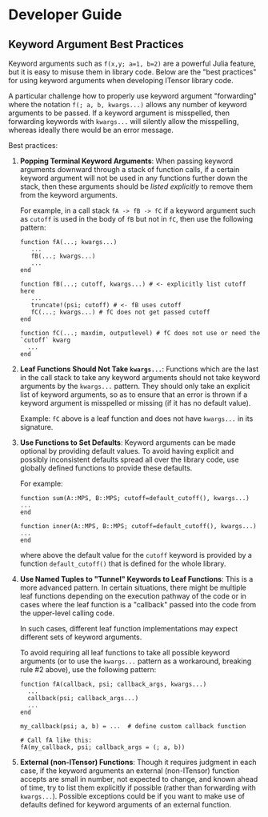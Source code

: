 # Developer Guide


## Keyword Argument Best Practices

Keyword arguments such as `f(x,y; a=1, b=2)` are a powerful Julia feature, but it is easy to
misuse them in library code. Below are the "best practices" for using keyword arguments
when developing ITensor library code.

A particular challenge how to properly use keyword argument "forwarding" where the notation
`f(; a, b, kwargs...)` allows any number of keyword arguments to be passed.
If a keyword argument is misspelled, then forwarding keywords with `kwargs...` will
silently allow the misspelling, whereas ideally there would be an error message.

Best practices:

1. **Popping Terminal Keyword Arguments**:
   When passing keyword arguments downward through a stack of function calls, if a certain keyword
   argument will not be used in any functions further down the stack, then these arguments should
   be *listed explicitly* to remove them from the keyword arguments.

   For example, in a call stack `fA -> fB -> fC` if a keyword argument
   such as `cutoff` is used in the body of `fB` but not in `fC`, then use the following pattern:

   ```
   function fA(...; kwargs...)
      ...
      fB(...; kwargs...)
      ...
   end

   function fB(...; cutoff, kwargs...) # <- explicitly list cutoff here
      ...
      truncate!(psi; cutoff) # <- fB uses cutoff
      fC(...; kwargs...) # fC does not get passed cutoff
   end

   function fC(...; maxdim, outputlevel) # fC does not use or need the `cutoff` kwarg
     ...
   end
   ```

2. **Leaf Functions Should Not Take `kwargs...`**:
   Functions which are the last in the call stack to take any keyword arguments
   should not take keyword arguments by the `kwargs...` pattern. They should only take an explicit
   list of keyword arguments, so as to ensure that an error is thrown if a keyword argument
   is misspelled or missing (if it has no default value).

   Example: `fC` above is a leaf function and does not have `kwargs...` in its signature.

3. **Use Functions to Set Defaults**:
   Keyword arguments can be made optional by providing default values. To avoid having explicit and
   possibly inconsistent defaults spread all over the library code, use globally defined functions to
   provide these defaults.

   For example:
   ```
   function sum(A::MPS, B::MPS; cutoff=default_cutoff(), kwargs...)
   ...
   end

   function inner(A::MPS, B::MPS; cutoff=default_cutoff(), kwargs...)
   ...
   end
   ```
   where above the default value for the `cutoff` keyword is provided by a function `default_cutoff()`
   that is defined for the whole library.

4. **Use Named Tuples to "Tunnel" Keywords to Leaf Functions**:
   This is a more advanced pattern. In certain situations, there might be multiple leaf
   functions depending on the execution pathway of the code or in cases where the leaf function
   is a "callback" passed into the code from the upper-level calling code.

   In such cases, different leaf function implementations may expect different sets of keyword arguments.

   To avoid requiring all leaf functions to take all possible keyword arguments (or to use the `kwargs...`
   pattern as a workaround, breaking rule #2 above), use the following pattern:

   ```
   function fA(callback, psi; callback_args, kwargs...)
     ...
     callback(psi; callback_args...)
     ...
   end

   my_callback(psi; a, b) = ...  # define custom callback function

   # Call fA like this:
   fA(my_callback, psi; callback_args = (; a, b))

   ```

5. **External (non-ITensor) Functions**:
   Though it requires judgment in each case, if the keyword arguments an external
   (non-ITensor) function accepts are small in number, not expected to change,
   and known ahead of time, try to list them explicitly if possible (rather than forwarding
   with `kwargs...`). Possible exceptions could be if you want to make use of defaults
   defined for keyword arguments of an external function.


